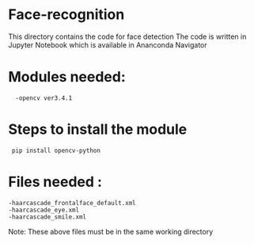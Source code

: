 # Face-recognition   

This directory contains the code for face detection 
The code is written in Jupyter Notebook which is available in Ananconda Navigator
# Modules needed:
      -opencv ver3.4.1 
# Steps to install the module 

     pip install opencv-python
# Files needed :    
    -haarcascade_frontalface_default.xml
    -haarcascade_eye.xml 
    -haarcascade_smile.xml
 Note: These above files must be in the same working directory    
 
 
 
 
